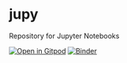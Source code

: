# jupy
Repository for Jupyter Notebooks

[![Open in Gitpod](https://gitpod.io/button/open-in-gitpod.svg)](https://gitpod.io/#https://github.com/tom65536/jupy)
[![Binder](https://mybinder.org/badge_logo.svg)](https://mybinder.org/v2/gh/tom65536/jupy/master)

